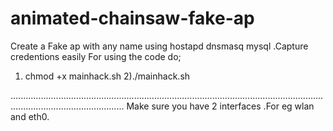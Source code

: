 # animated-chainsaw-fake-ap
Create a Fake ap with any name using hostapd dnsmasq mysql .Capture credentions easily 
For using the code do;

1)  chmod +x mainhack.sh
2)./mainhack.sh

.........................................................................................................................................................................
Make sure you have 2 interfaces .For eg wlan and eth0.

